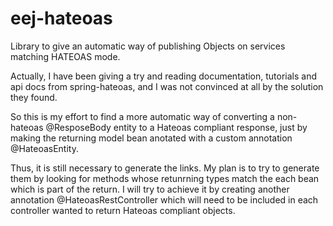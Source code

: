 # eej-hateoas
Library to give an automatic way of publishing Objects on services matching HATEOAS mode.

Actually, I have been giving a try and reading documentation, tutorials and api docs from spring-hateoas, and I was not convinced at all by the solution they found. 

So this is my effort to find a more automatic way of converting a non-hateoas @ResposeBody entity to a Hateoas compliant response, just by making the returning model bean anotated with a custom annotation @HateoasEntity.

Thus, it is still necessary to generate the links. My plan is to try to generate them by looking for methods whose retunrning types match the each bean which is part of the return. I will try to achieve it by creating another annotation @HateoasRestController which will need to be included in each controller wanted to return Hateoas compliant objects.
